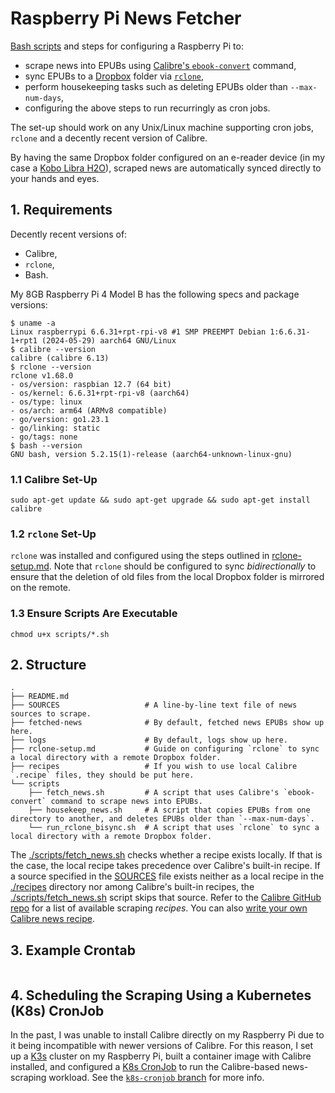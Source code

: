 # Raspberry Pi News Fetcher

[Bash scripts](./scripts) and steps for configuring a Raspberry Pi to:

- scrape news into EPUBs using [Calibre's `ebook-convert`](https://manual.calibre-ebook.com/generated/en/cli-index.html) command,
- sync EPUBs to a [Dropbox](https://www.dropbox.com) folder via [`rclone`](https://rclone.org),
- perform housekeeping tasks such as deleting EPUBs older than `--max-num-days`,
- configuring the above steps to run recurringly as cron jobs.

The set-up should work on any Unix/Linux machine supporting cron jobs, `rclone` and a decently recent version of Calibre.

By having the same Dropbox folder configured on an e-reader device (in my case a [Kobo Libra H2O](https://help.kobo.com/hc/en-us/articles/360032442774-Kobo-Libra-H2O)), scraped news are automatically synced directly to your hands and eyes.

## 1. Requirements

Decently recent versions of:

- Calibre,
- `rclone`,
- Bash.

My 8GB Raspberry Pi 4 Model B has the following specs and package versions:

```shell
$ uname -a
Linux raspberrypi 6.6.31+rpt-rpi-v8 #1 SMP PREEMPT Debian 1:6.6.31-1+rpt1 (2024-05-29) aarch64 GNU/Linux
$ calibre --version
calibre (calibre 6.13)
$ rclone --version
rclone v1.68.0
- os/version: raspbian 12.7 (64 bit)
- os/kernel: 6.6.31+rpt-rpi-v8 (aarch64)
- os/type: linux
- os/arch: arm64 (ARMv8 compatible)
- go/version: go1.23.1
- go/linking: static
- go/tags: none
$ bash --version
GNU bash, version 5.2.15(1)-release (aarch64-unknown-linux-gnu)
```

### 1.1 Calibre Set-Up

```shell
sudo apt-get update && sudo apt-get upgrade && sudo apt-get install calibre
```

### 1.2 `rclone` Set-Up

`rclone` was installed and configured using the steps outlined in [rclone-setup.md](rclone-setup.md). Note that `rclone` should be configured to sync *bidirectionally* to ensure that the deletion of old files from the local Dropbox folder is mirrored on the remote.

### 1.3 Ensure Scripts Are Executable

```shell
chmod u+x scripts/*.sh
```

## 2. Structure

```text
.
├── README.md
├── SOURCES                   # A line-by-line text file of news sources to scrape.
├── fetched-news              # By default, fetched news EPUBs show up here.
├── logs                      # By default, logs show up here.
├── rclone-setup.md           # Guide on configuring `rclone` to sync a local directory with a remote Dropbox folder.
├── recipes                   # If you wish to use local Calibre `.recipe` files, they should be put here.
└── scripts
    ├── fetch_news.sh         # A script that uses Calibre's `ebook-convert` command to scrape news into EPUBs.
    ├── housekeep_news.sh     # A script that copies EPUBs from one directory to another, and deletes EPUBs older than `--max-num-days`.
    └── run_rclone_bisync.sh  # A script that uses `rclone` to sync a local directory with a remote Dropbox folder.
```

The [./scripts/fetch_news.sh](./scripts/fetch_news.sh) checks whether a recipe exists locally. If that is the case, the local recipe takes precedence over Calibre's built-in recipe. If a source specified in the [SOURCES](SOURCES) file exists neither as a local recipe in the [./recipes](./recipes) directory nor among Calibre's built-in recipes, the [./scripts/fetch_news.sh](./scripts/fetch_news.sh) script skips that source. Refer to the [Calibre GitHub repo](https://github.com/kovidgoyal/calibre/tree/master/recipes) for a list of available scraping *recipes*. You can also [write your own Calibre news recipe](https://manual.calibre-ebook.com/news_recipe.html).

## 3. Example Crontab

```text

```

## 4. Scheduling the Scraping Using a Kubernetes (K8s) CronJob

In the past, I was unable to install Calibre directly on my Raspberry Pi due to it being incompatible with newer versions of Calibre. For this reason, I set up a [K3s](https://k3s.io) cluster on my Raspberry Pi, built a container image with Calibre installed, and configured a [K8s CronJob](https://kubernetes.io/docs/concepts/workloads/controllers/cron-jobs) to run the Calibre-based news-scraping workload. See the [`k8s-cronjob` branch](https://github.com/h-holm/raspberry-pi-news-fetcher/tree/k8s-cronjob) for more info.

